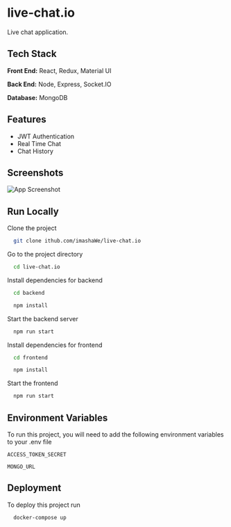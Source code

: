 
# live-chat.io
Live chat application. 


## Tech Stack

**Front End:** React, Redux, Material UI

**Back End:** Node, Express, Socket.IO

**Database:** MongoDB


## Features

- JWT Authentication
- Real Time Chat
- Chat History



## Screenshots

![App Screenshot](https://via.placeholder.com/468x300?text=App+Screenshot+Here)


## Run Locally

Clone the project

```bash
  git clone ithub.com/imashaWe/live-chat.io
```

Go to the project directory

```bash
  cd live-chat.io
```

Install dependencies for backend

```bash
  cd backend
```
```bash
  npm install
```

Start the backend server

```bash
  npm run start
```

Install dependencies for frontend

```bash
  cd frontend
```
```bash
  npm install
```

Start the frontend

```bash
  npm run start
```


## Environment Variables

To run this project, you will need to add the following environment variables to your .env file

`ACCESS_TOKEN_SECRET`

`MONGO_URL`


## Deployment

To deploy this project run

```bash
  docker-compose up
```

